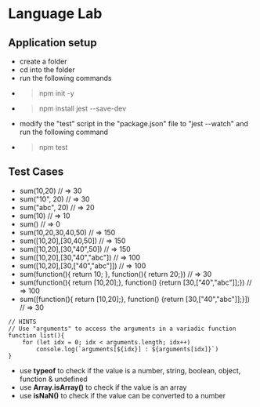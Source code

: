 # Language Lab #

## Application setup ##
- create a folder
- cd into the folder
- run the following commands
- > npm init -y
- > npm install jest --save-dev
- modify the "test" script in the "package.json" file to "jest --watch" and run the following command
- > npm test

## Test Cases ##
- sum(10,20)  // => 30
- sum("10", 20) // => 30
- sum("abc", 20) // => 20
- sum(10) // => 10
- sum() // => 0
- sum(10,20,30,40,50) // => 150
- sum([10,20],[30,40,50]) // => 150
- sum([10,20],[30,"40",50]) // => 150
- sum([10,20],[30,"40","abc"]) // => 100
- sum([10,20],[30,["40","abc"]]) // => 100
- sum(function(){ return 10; }, function(){ return 20;}) // => 30
- sum(function(){ return [10,20];}, function() {return [30,["40","abc"]];}) // => 100
- sum([function(){ return [10,20];}, function() {return [30,["40","abc"]];}]) // => 30

```
// HINTS
// Use "arguments" to access the arguments in a variadic function 
function list(){
    for (let idx = 0; idx < arguments.length; idx++)
        console.log(`arguments[${idx}] : ${arguments[idx]}`)
}

```


- use **typeof** to check if the value is a number, string, boolean, object, function & undefined
- use **Array.isArray()** to check if the value is an array
- use **isNaN()** to check if the value can be converted to a number
